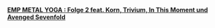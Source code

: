 [**EMP METAL YOGA : Folge 2 feat. Korn, Trivium, In This Moment und Avenged Sevenfold**](https://www.youtube.com/watch?v=jJAxhwyoBsc&feature=share)